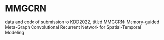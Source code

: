 # MMGCRN
data and code of submission to KDD2022, titled MMGCRN: Memory-guided Meta-Graph Convolutional Recurrent Network for Spatial-Temporal Modeling
